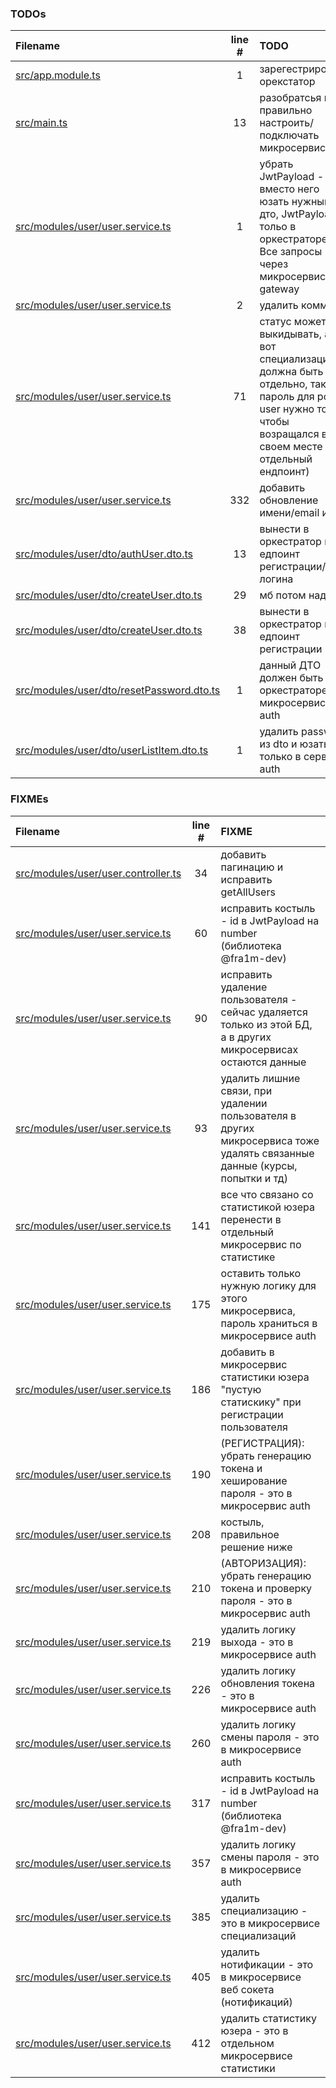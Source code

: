 ### TODOs
| Filename | line # | TODO |
|:------|:------:|:------|
| [src/app.module.ts](src/app.module.ts#L1) | 1 | зарегестрировать орекстатор |
| [src/main.ts](src/main.ts#L13) | 13 | разобратсья как правильно настроить/подключать микросервисы |
| [src/modules/user/user.service.ts](src/modules/user/user.service.ts#L1) | 1 | убрать JwtPayload - вместо него юзать нужный дто, JwtPayload тольо в оркестраторе. Все запросы через микросервис gateway |
| [src/modules/user/user.service.ts](src/modules/user/user.service.ts#L2) | 2 | удалить коммиты |
| [src/modules/user/user.service.ts](src/modules/user/user.service.ts#L71) | 71 | статус может тут выкидывать, а вот специализация должна быть отдельно, так же пароль для роли user нужно тоже чтобы возращался в своем месте (мб отдельный ендпоинт) |
| [src/modules/user/user.service.ts](src/modules/user/user.service.ts#L332) | 332 | добавить обновление имени/email и тд |
| [src/modules/user/dto/authUser.dto.ts](src/modules/user/dto/authUser.dto.ts#L13) | 13 | вынести в оркестратор на едпоинт регистрации/логина |
| [src/modules/user/dto/createUser.dto.ts](src/modules/user/dto/createUser.dto.ts#L29) | 29 | мб потом надо |
| [src/modules/user/dto/createUser.dto.ts](src/modules/user/dto/createUser.dto.ts#L38) | 38 | вынести в оркестратор на едпоинт регистрации |
| [src/modules/user/dto/resetPassword.dto.ts](src/modules/user/dto/resetPassword.dto.ts#L1) | 1 | данный ДТО должен быть в оркестраторе и в микросервисе auth |
| [src/modules/user/dto/userListItem.dto.ts](src/modules/user/dto/userListItem.dto.ts#L1) | 1 | удалить password из dto и юзать только в сервисе auth |

### FIXMEs
| Filename | line # | FIXME |
|:------|:------:|:------|
| [src/modules/user/user.controller.ts](src/modules/user/user.controller.ts#L34) | 34 | добавить пагинацию и исправить getAllUsers |
| [src/modules/user/user.service.ts](src/modules/user/user.service.ts#L60) | 60 | исправить костыль - id в JwtPayload на number (библиотека @fra1m-dev) |
| [src/modules/user/user.service.ts](src/modules/user/user.service.ts#L90) | 90 | исправить удаление пользователя - сейчас удаляется только из этой БД, а в других микросервисах остаются данные |
| [src/modules/user/user.service.ts](src/modules/user/user.service.ts#L93) | 93 | удалить лишние связи, при удалении пользователя в других микросервиса тоже удалять связанные данные (курсы, попытки и тд) |
| [src/modules/user/user.service.ts](src/modules/user/user.service.ts#L141) | 141 | все что связано со статистикой юзера перенести в отдельный микросервис по статистике |
| [src/modules/user/user.service.ts](src/modules/user/user.service.ts#L175) | 175 | оставить только нужную логику для этого микросервиса, пароль храниться в микросервисе auth |
| [src/modules/user/user.service.ts](src/modules/user/user.service.ts#L186) | 186 | добавить в микросервис статистики юзера "пустую статискику" при регистрации пользователя |
| [src/modules/user/user.service.ts](src/modules/user/user.service.ts#L190) | 190 | (РЕГИСТРАЦИЯ): убрать генерацию токена и хеширование пароля - это в микросервис auth |
| [src/modules/user/user.service.ts](src/modules/user/user.service.ts#L208) | 208 | костыль, правильное решение ниже |
| [src/modules/user/user.service.ts](src/modules/user/user.service.ts#L210) | 210 | (АВТОРИЗАЦИЯ): убрать генерацию токена и проверку пароля - это в микросервис auth |
| [src/modules/user/user.service.ts](src/modules/user/user.service.ts#L219) | 219 | удалить логику выхода - это в микросервисе auth |
| [src/modules/user/user.service.ts](src/modules/user/user.service.ts#L226) | 226 | удалить логику обновления токена - это в микросервисе auth |
| [src/modules/user/user.service.ts](src/modules/user/user.service.ts#L260) | 260 | удалить логику смены пароля - это в микросервисе auth |
| [src/modules/user/user.service.ts](src/modules/user/user.service.ts#L317) | 317 | исправить костыль - id в JwtPayload на number (библиотека @fra1m-dev) |
| [src/modules/user/user.service.ts](src/modules/user/user.service.ts#L357) | 357 | удалить логику смены пароля - это в микросервисе auth |
| [src/modules/user/user.service.ts](src/modules/user/user.service.ts#L385) | 385 | удалить специализацию - это в микросервисе специализаций |
| [src/modules/user/user.service.ts](src/modules/user/user.service.ts#L405) | 405 | удалить нотификации - это в микросервисе веб сокета (нотификаций) |
| [src/modules/user/user.service.ts](src/modules/user/user.service.ts#L412) | 412 | удалить статистику юзера - это в отдельном микросервисе статистики |
